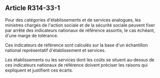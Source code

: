 ## Article R314-33-1

Pour des catégories d'établissements et de services analogues, les ministres chargés de l'action sociale et de la
sécurité sociale peuvent fixer par arrêté des indicateurs nationaux de référence assortis, le cas échéant, d'une
marge de tolérance.

Ces indicateurs de référence sont calculés sur la base d'un échantillon national représentatif d'établissement
et services.

Les établissements ou les services dont les coûts se situent au-dessus de ces indicateurs nationaux de
référence doivent préciser les raisons qui expliquent et justifient ces écarts.

